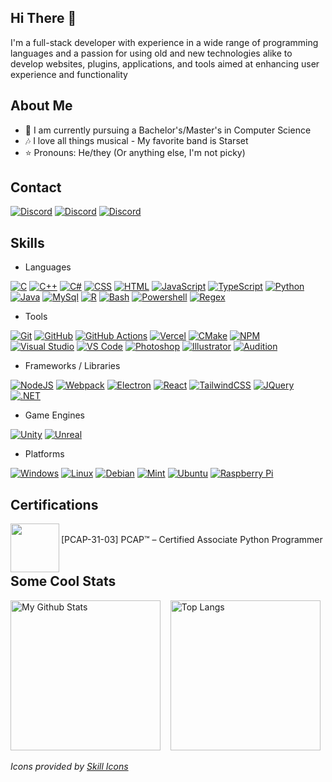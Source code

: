 ## Hi There 👋
I'm a full-stack developer with experience in a wide range of programming languages
and a passion for using old and new technologies alike to develop websites, plugins,
applications, and tools aimed at enhancing user experience and functionality

## About Me
- 📓 I am currently pursuing a Bachelor's/Master's in Computer Science
- 🎶 I love all things musical - My favorite band is Starset
- ⭐ Pronouns: He/they (Or anything else, I'm not picky)

## Contact
[![Discord](https://skillicons.dev/icons?i=gmail)](https://mailhide.io/e/kHCbTHeA)
[![Discord](https://skillicons.dev/icons?i=linkedin)](https://www.linkedin.com/in/benjaminjpryor)
[![Discord](https://skillicons.dev/icons?i=discord)](https://discord.com/users/563652755814875146/)

## Skills

* Languages

[![C](https://skillicons.dev/icons?i=c)](https://wikipedia.org/wiki/C_(programming_language))
[![C++](https://skillicons.dev/icons?i=cpp)](https://wikipedia.org/wiki/C%2B%2B)
[![C#](https://skillicons.dev/icons?i=cs)](https://dotnet.microsoft.com/languages/csharp)
[![CSS](https://skillicons.dev/icons?i=css)](https://developer.mozilla.org/docs/Web/CSS)
[![HTML](https://skillicons.dev/icons?i=html)](https://developer.mozilla.org/docs/Web/HTML)
[![JavaScript](https://skillicons.dev/icons?i=js)](https://developer.mozilla.org/docs/Web/JavaScript)
[![TypeScript](https://skillicons.dev/icons?i=ts)](https://www.typescriptlang.org/)
[![Python](https://skillicons.dev/icons?i=py)](https://www.python.org/)
[![Java](https://skillicons.dev/icons?i=java)](https://adoptium.net/)
[![MySql](https://skillicons.dev/icons?i=mysql)](https://www.mysql.com/)
[![R](https://skillicons.dev/icons?i=r)](https://www.r-project.org/)
[![Bash](https://skillicons.dev/icons?i=bash)](https://www.gnu.org/software/bash/)
[![Powershell](https://skillicons.dev/icons?i=powershell)](https://learn.microsoft.com/powershell/)
[![Regex](https://skillicons.dev/icons?i=regex)](https://wikipedia.org/wiki/Regular_expression)

* Tools

[![Git](https://skillicons.dev/icons?i=git)](https://git-scm.com/)
[![GitHub](https://skillicons.dev/icons?i=github)](https://github.com/)
[![GitHub Actions](https://skillicons.dev/icons?i=githubactions)](https://github.com/features/actions)
[![Vercel](https://skillicons.dev/icons?i=vercel)](https://vercel.com/)
[![CMake](https://skillicons.dev/icons?i=cmake)](https://cmake.org/)
[![NPM](https://skillicons.dev/icons?i=npm)](https://www.npmjs.com/)
[![Visual Studio](https://skillicons.dev/icons?i=visualstudio)](https://visualstudio.microsoft.com/)
[![VS Code](https://skillicons.dev/icons?i=vscode)](https://code.visualstudio.com/)
[![Photoshop](https://skillicons.dev/icons?i=ps)](https://www.adobe.com/products/photoshop.html)
[![Illustrator](https://skillicons.dev/icons?i=ai)](https://www.adobe.com/products/illustrator.html)
[![Audition](https://skillicons.dev/icons?i=au)](https://www.adobe.com/products/audition.html)

* Frameworks / Libraries

[![NodeJS](https://skillicons.dev/icons?i=nodejs)](https://nodejs.org)
[![Webpack](https://skillicons.dev/icons?i=webpack)](https://webpack.js.org/)
[![Electron](https://skillicons.dev/icons?i=electron)](https://www.electronjs.org/)
[![React](https://skillicons.dev/icons?i=react)](https://react.dev/)
[![TailwindCSS](https://skillicons.dev/icons?i=tailwind)](https://tailwindcss.com/)
[![JQuery](https://skillicons.dev/icons?i=jquery)](https://jquery.com/)
[![.NET](https://skillicons.dev/icons?i=dotnet)](https://dotnet.microsoft.com/)

* Game Engines

[![Unity](https://skillicons.dev/icons?i=unity)](https://unity.com/)
[![Unreal](https://skillicons.dev/icons?i=unreal)](https://www.unrealengine.com/)

* Platforms

[![Windows](https://skillicons.dev/icons?i=windows)](https://www.microsoft.com/windows)
[![Linux](https://skillicons.dev/icons?i=linux)](https://kernel.org/)
[![Debian](https://skillicons.dev/icons?i=debian)](https://www.debian.org/)
[![Mint](https://skillicons.dev/icons?i=mint)](https://www.linuxmint.com/)
[![Ubuntu](https://skillicons.dev/icons?i=ubuntu)](https://ubuntu.com/)
[![Raspberry Pi](https://skillicons.dev/icons?i=raspberrypi)](https://www.raspberrypi.com/)

## Certifications
[<img width="78" src="https://user-images.githubusercontent.com/43104632/206700432-5f75c05d-7306-493b-9b1e-83fcefc3eb27.png" align="left" />](https://www.credly.com/badges/b8705b41-adac-412b-8680-83e3ffaaf995/public_url)
<br />
[PCAP-31-03] PCAP™ – Certified Associate Python Programmer
<br /><br />

## Some Cool Stats
<p align="left">
  <a href="https://github-readme-stats-ce3f-programmer2514s-projects.vercel.app/api?username=programmer2514&theme=transparent&hide_rank=true&custom_title=GitHub+Stats&show_icons=true&show=prs_merged"><img src="https://github-readme-stats-ce3f-programmer2514s-projects.vercel.app/api?username=programmer2514&theme=transparent&hide_rank=true&custom_title=GitHub+Stats&show_icons=true&show=prs_merged&v=1" alt="My Github Stats" height="240"/></a>
  &nbsp;&nbsp;
  <a href="https://github-readme-stats-ce3f-programmer2514s-projects.vercel.app/api/top-langs/?username=programmer2514&langs_count=10&theme=transparent&layout=compact"><img src="https://github-readme-stats-ce3f-programmer2514s-projects.vercel.app/api/top-langs/?username=programmer2514&langs_count=10&theme=transparent&layout=compact&v=1" alt="Top Langs" height="240"/></a>
</p>

*Icons provided by [Skill Icons](https://skillicons.dev/)*
